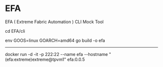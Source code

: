 # EFA
EFA ( Extreme Fabric Automation ) CLI Mock Tool  

cd EFA/cli

env GOOS=linux GOARCH=amd64 go build -o efa

-----
docker run -d -it -p 222:22 --name efa --hostname "(efa:extreme)extreme@tpvm1" efa:0.0.5
